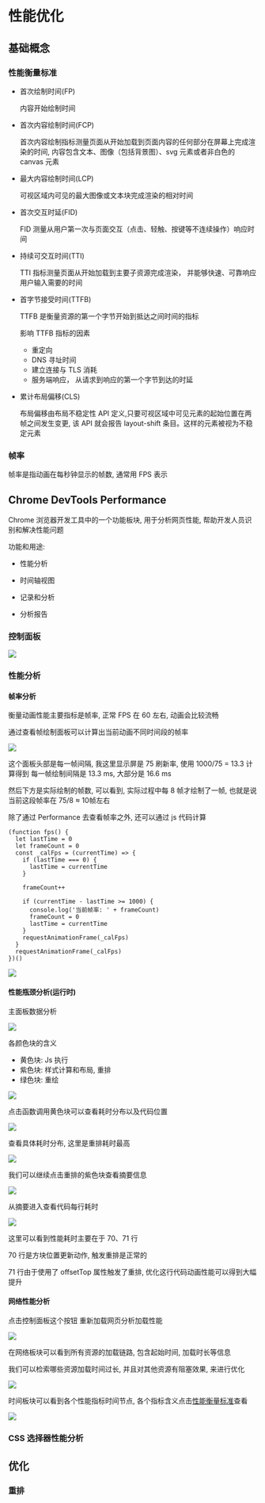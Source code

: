 # 性能优化

## 基础概念

### 性能衡量标准

- 首次绘制时间(FP)

  内容开始绘制时间

- 首次内容绘制时间(FCP)

  首次内容绘制指标测量页面从开始加载到页面内容的任何部分在屏幕上完成渲染的时间, 内容包含文本、图像（包括背景图）、svg 元素或者非白色的 canvas 元素

- 最大内容绘制时间(LCP)

  可视区域内可见的最大图像或文本块完成渲染的相对时间

- 首次交互时延(FID)

  FID 测量从用户第一次与页面交互（点击、轻触、按键等不连续操作）响应时间

- 持续可交互时间(TTI)

  TTI 指标测量页面从开始加载到主要子资源完成渲染， 并能够快速、可靠响应用户输入需要的时间

- 首字节接受时间(TTFB)

  TTFB 是衡量资源的第一个字节开始到抵达之间时间的指标

  影响 TTFB 指标的因素

  - 重定向
  - DNS 寻址时间
  - 建立连接与 TLS 消耗
  - 服务端响应， 从请求到响应的第一个字节到达的时延

- 累计布局偏移(CLS)

  布局偏移由布局不稳定性 API 定义,只要可视区域中可见元素的起始位置在两帧之间发生变更, 该 API 就会报告 layout-shift 条目。这样的元素被视为不稳定元素

### 帧率

帧率是指动画在每秒钟显示的帧数, 通常用 FPS 表示

## Chrome DevTools Performance

Chrome 浏览器开发工具中的一个功能板块, 用于分析网页性能, 帮助开发人员识别和解决性能问题

功能和用途:

- 性能分析

- 时间轴视图

- 记录和分析

- 分析报告

### 控制面板

![](https://image.xjq.icu/2024/7/19/1721394007744_image.png)

### 性能分析

#### 帧率分析

衡量动画性能主要指标是帧率, 正常 FPS 在 60 左右, 动画会比较流畅

通过查看帧绘制面板可以计算出当前动画不同时间段的帧率

![](https://image.xjq.icu/2024/7/24/1721790896405_Snipaste_2024-07-24_11-14-43.png)

这个面板头部是每一帧间隔, 我这里显示屏是 75 刷新率, 使用 1000/75 = 13.3 计算得到 每一帧绘制间隔是 13.3 ms, 大部分是 16.6 ms

然后下方是实际绘制的帧数, 可以看到, 实际过程中每 8 帧才绘制了一帧, 也就是说当前这段帧率在 75/8 ≈ 10帧左右

除了通过 Performance 去查看帧率之外, 还可以通过 js 代码计算

```Js
(function fps() {
  let lastTime = 0
  let frameCount = 0
  const _calFps = (currentTime) => {
    if (lastTime === 0) {
      lastTime = currentTime
    }

    frameCount++

    if (currentTime - lastTime >= 1000) {
      console.log('当前帧率: ' + frameCount)
      frameCount = 0
      lastTime = currentTime
    }
    requestAnimationFrame(_calFps)
  }
  requestAnimationFrame(_calFps)
})()
```

![](https://image.xjq.icu/2024/7/24/1721791391652_Snipaste_2024-07-24_11-23-04.png)

#### 性能瓶颈分析(运行时)

主面板数据分析

![](https://image.xjq.icu/2024/7/24/1721792976906_image-1.png)

各颜色块的含义

- 黄色块: Js 执行
- 紫色块: 样式计算和布局, 重排
- 绿色块: 重绘

![](https://image.xjq.icu/2024/7/24/1721792407352_Snipaste_2024-07-24_11-40-02.png)

点击函数调用黄色块可以查看耗时分布以及代码位置

![](https://image.xjq.icu/2024/7/24/1721801208538_Snipaste_2024-07-24_14-06-31.png)

查看具体耗时分布, 这里是重排耗时最高

![](https://image.xjq.icu/2024/7/24/1721801489691_Snipaste_2024-07-24_14-10-10.png)

我们可以继续点击重排的紫色块查看摘要信息

![](https://image.xjq.icu/2024/7/24/1721802195807_image.png)

从摘要进入查看代码每行耗时

![](https://image.xjq.icu/2024/7/24/1721802176304_image-2.png)

这里可以看到性能耗时主要在于 70、71 行

70 行是方块位置更新动作, 触发重排是正常的

71 行由于使用了 offsetTop 属性触发了重排, 优化这行代码动画性能可以得到大幅提升

#### 网络性能分析

点击控制面板这个按钮 重新加载网页分析加载性能

![](https://image.xjq.icu/2024/7/24/1721804317078_image.png)

在网络板块可以看到所有资源的加载链路, 包含起始时间, 加载时长等信息

我们可以检索哪些资源加载时间过长, 并且对其他资源有阻塞效果, 来进行优化

![](https://image.xjq.icu/2024/7/24/1721804319508_image-1.png)

时间板块可以看到各个性能指标时间节点, 各个指标含义点击[性能衡量标准](#性能衡量标准)查看

![](https://image.xjq.icu/2024/7/24/1721804321211_image-2.png)

### CSS 选择器性能分析

## 优化

### 重排
